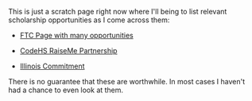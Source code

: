 This is just a scratch page right now where I'll being to list relevant scholarship opportunities as I come across them:   
- [FTC Page with many opportunities](https://www.firstillinoisrobotics.org/ftc/scholarships.html)

- [CodeHS RaiseMe Partnership](https://codehs.com/info/resources/raiseme)

- [Illinois Commitment](https://admissions.illinois.edu/commitment)

There is no guarantee that these are worthwhile. In most cases I haven't had a chance to even look at them.

